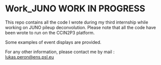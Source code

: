 # Work_JUNO WORK IN PROGRESS
This repo contains all the code I wrote during my third internship while working on JUNO pileup deconvolution. Please note that all the code have been wrote to run on the CCIN2P3 platform.

Some examples of event displays are provided.

For any other information, please contact me by mail : lukas.peron@ens.psl.eu
